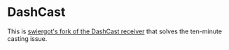 DashCast
========

This is [swiergot's fork of the DashCast receiver](https://github.com/swiergot/dashcast) that solves the ten-minute casting issue.

